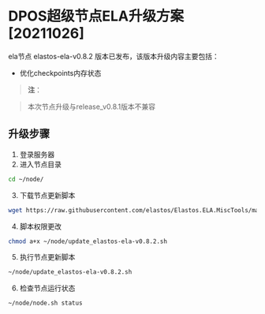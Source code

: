 # DPOS超级节点ELA升级方案[20211026]

ela节点 elastos-ela-v0.8.2 版本已发布，该版本升级内容主要包括：
- 优化checkpoints内存状态

> **注**：

> 本次节点升级与release_v0.8.1版本不兼容

## 升级步骤

1. 登录服务器
2. 进入节点目录

```bash
cd ~/node/
```

3. 下载节点更新脚本

```bash
wget https://raw.githubusercontent.com/elastos/Elastos.ELA.MiscTools/master/script/ela/update_elastos-ela-v0.8.2.sh
```
4. 脚本权限更改

```bash
chmod a+x ~/node/update_elastos-ela-v0.8.2.sh
```

5. 执行节点更新脚本

```bash
~/node/update_elastos-ela-v0.8.2.sh
```

6. 检查节点运行状态

```bash
~/node/node.sh status
```